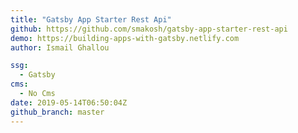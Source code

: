 ```yaml
---
title: "Gatsby App Starter Rest Api"
github: https://github.com/smakosh/gatsby-app-starter-rest-api
demo: https://building-apps-with-gatsby.netlify.com
author: Ismail Ghallou

ssg:
  - Gatsby
cms:
  - No Cms
date: 2019-05-14T06:50:04Z
github_branch: master
---
```

